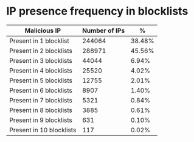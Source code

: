 # IP presence frequency in blocklists
| Malicious IP | Number of IPs | % |
|----|----|----|
| Present in 1 blocklist | 244064 | 38.48% |
| Present in 2 blocklists | 288971 | 45.56% |
| Present in 3 blocklists | 44044 | 6.94% |
| Present in 4 blocklists | 25520 | 4.02% |
| Present in 5 blocklists | 12755 | 2.01% |
| Present in 6 blocklists | 8907 | 1.40% |
| Present in 7 blocklists | 5321 | 0.84% |
| Present in 8 blocklists | 3885 | 0.61% |
| Present in 9 blocklists | 631 | 0.10% |
| Present in 10 blocklists | 117 | 0.02% |
